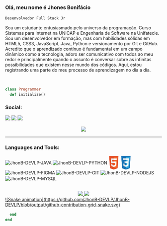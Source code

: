 ### Olá, meu nome é Jhones Bonifácio 

```css
Desenvolvedor Full Stack Jr
```

<p>Sou um estudante entusiasmado pelo universo da programação. Curso Sistemas para Internet na UNICAP e Engenharia de Software na Unifatecie. Sou um desenvolvedor em formação, mas com habilidades sólidas em HTML5, CSS3, JavaScript, Java, Python e versionamento por Git e GitHub. Acredito que o aprendizado contínuo é fundamental em um campo dinâmico como a tecnologia, adoro ser comunicativo com todos ao meu redor e principalmente quando o assunto é conversar sobre as infinitas possibilidades que existem nesse mundo dos códigos. Aqui, estou registrando uma parte do meu processo de aprendizagem no dia a dia. </p><br/>

```ruby
class Programmer
  def initialize()
```
<h3 align="left">Social:</h3>
  <div>
  <a href="https://www.instagram.com/iae.jhonzn/#" target="_blank"><img src="https://img.shields.io/badge/-Instagram-%23E4405F?style=for-the-badge&logo=instagram&logoColor=white" target="_blank"></a>
  <a href = "mailto:jhonesbonifacio_18@outlook.com"><img src="https://img.shields.io/badge/Gmail-D14836?style=for-the-badge&logo=gmail&logoColor=white" target="_blank"></a>
  <a href="https://www.linkedin.com/in/jhones-bonifacio-da-silva-350817270/" target="_blank"><img src="https://img.shields.io/badge/-LinkedIn-%230077B5?style=for-the-badge&logo=linkedin&logoColor=white" target="_blank"></a> 
 </div>
</div>
<br>
 <div align="center"> 
  <img src="https://i.redd.it/4w6jlp7qlkb91.gif" width="50%">
  </div>
<hr>
  <p></p>
<h3 align="left">Languages and Tools:</h3>
  <div>
  <img align="center" alt="JhonB-DEVLP-JAVA" height="45" width="35" src="https://cdn.jsdelivr.net/gh/devicons/devicon/icons/java/java-original.svg" />
  <img align="center" alt="JhonB-DEVLP-PYTHON" height="45" width="35" src="https://cdn.jsdelivr.net/gh/devicons/devicon/icons/python/python-original.svg" />       
  <img align="center" alt="JhonB-DEVLP-HTML" height="45" width="35" src="https://raw.githubusercontent.com/devicons/devicon/master/icons/html5/html5-original.svg">
  <img align="center" alt="JhonB-DEVLP-CSS" height="45" width="35" src="https://raw.githubusercontent.com/devicons/devicon/master/icons/css3/css3-original.svg">
  <img align="center" alt="JhonB-DEVLP-FIGMA" height="45" width="35" src="https://cdn.jsdelivr.net/gh/devicons/devicon/icons/figma/figma-original.svg" />
  <img align="center" alt="JhonB-DEVLP-GIT" height="45" width="35" src="https://cdn.jsdelivr.net/gh/devicons/devicon/icons/git/git-original.svg" />
  <img align="center" alt="JhonB-DEVLP-NODEJS" height="45" width="35" src="https://cdn.jsdelivr.net/gh/devicons/devicon/icons/nodejs/nodejs-original.svg" />
  <img align="center" alt="JhonB-DEVLP-MYSQL" height="45" width="35" src="https://cdn.jsdelivr.net/gh/devicons/devicon/icons/mysql/mysql-original.svg" />       
   </div>
  <p></p>
<div> 
<br>
<div align="center">
  <a href="https://github.com/JhonB-DEVLP">
  <img height="180em" src="https://github-readme-stats.vercel.app/api?username=jhonB-DEVLP&show_icons=true&theme=radical&include_all_commits=true&count_private=true"/>
  <img height="180em" src="https://github-readme-stats.vercel.app/api/top-langs/?username=jhonB-DEVLP&layout=compact&langs_count=7&theme=radical"/>
</div>
![Snake animation](https://github.com/JhonB-DEVLP/JhonB-DEVLP/blob/output/github-contribution-grid-snake.svg)

```ruby
  end
end
```
